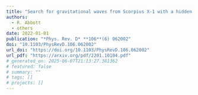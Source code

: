 ```yaml
---
title: "Search for gravitational waves from Scorpius X-1 with a hidden Markov model in O3 LIGO data"
authors:
  - R. Abbott
  - others
date: 2022-01-01
publication: "*Phys. Rev. D* **106**(6) 062002"
doi: "10.1103/PhysRevD.106.062002"
url_doi: "https://doi.org/10.1103/PhysRevD.106.062002"
url_pdf: "https://arxiv.org/pdf/2201.10104.pdf"
# generated_on: 2025-06-07T21:13:27.381362
# featured: false
# summary: ""
# tags: []
# projects: []
---
```


